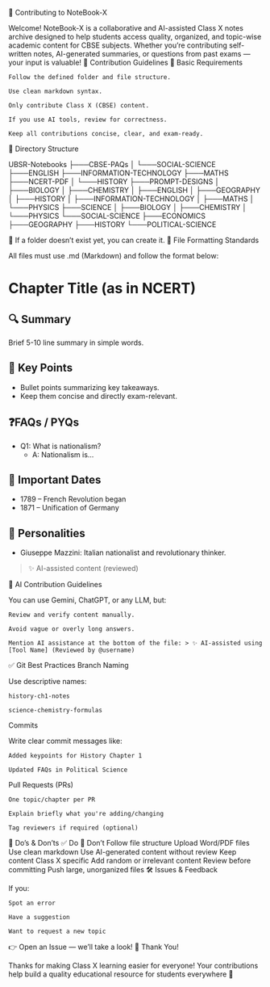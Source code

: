 🧠 Contributing to NoteBook-X

Welcome!
NoteBook-X is a collaborative and AI-assisted Class X notes archive designed to help students access quality, organized, and topic-wise academic content for CBSE subjects. Whether you’re contributing self-written notes, AI-generated summaries, or questions from past exams — your input is valuable!
🧭 Contribution Guidelines
🔧 Basic Requirements

    Follow the defined folder and file structure.

    Use clean markdown syntax.

    Only contribute Class X (CBSE) content.

    If you use AI tools, review for correctness.

    Keep all contributions concise, clear, and exam-ready.

📂 Directory Structure

UBSR-Notebooks
├───CBSE-PAQs
│   └───SOCIAL-SCIENCE
├───ENGLISH
├───INFORMATION-TECHNOLOGY
├───MATHS
├───NCERT-PDF
│   └───HISTORY
├───PROMPT-DESIGNS
│   ├───BIOLOGY
│   ├───CHEMISTRY
│   ├───ENGLISH
│   ├───GEOGRAPHY
│   ├───HISTORY
│   ├───INFORMATION-TECHNOLOGY
│   ├───MATHS
│   └───PHYSICS
├───SCIENCE
│   ├───BIOLOGY
│   ├───CHEMISTRY
│   └───PHYSICS
└───SOCIAL-SCIENCE
    ├───ECONOMICS
    ├───GEOGRAPHY
    ├───HISTORY
    └───POLITICAL-SCIENCE

📁 If a folder doesn’t exist yet, you can create it.
📄 File Formatting Standards

All files must use .md (Markdown) and follow the format below:

# Chapter Title (as in NCERT)

## 🔍 Summary
Brief 5-10 line summary in simple words.

## 📝 Key Points
- Bullet points summarizing key takeaways.
- Keep them concise and directly exam-relevant.

## ❓FAQs / PYQs
- Q1: What is nationalism?
  - A: Nationalism is...

## 📅 Important Dates
- 1789 – French Revolution began
- 1871 – Unification of Germany

## 👤 Personalities
- Giuseppe Mazzini: Italian nationalist and revolutionary thinker.

> ✨ AI-assisted content (reviewed)

🤖 AI Contribution Guidelines

You can use Gemini, ChatGPT, or any LLM, but:

    Review and verify content manually.

    Avoid vague or overly long answers.

    Mention AI assistance at the bottom of the file: > ✨ AI-assisted using [Tool Name] (Reviewed by @username)

✅ Git Best Practices
Branch Naming

Use descriptive names:

    history-ch1-notes

    science-chemistry-formulas

Commits

Write clear commit messages like:

    Added keypoints for History Chapter 1

    Updated FAQs in Political Science

Pull Requests (PRs)

    One topic/chapter per PR

    Explain briefly what you're adding/changing

    Tag reviewers if required (optional)

🚫 Do’s & Don’ts
✅ Do	🚫 Don’t
Follow file structure	Upload Word/PDF files
Use clean markdown	Use AI-generated content without review
Keep content Class X specific	Add random or irrelevant content
Review before committing	Push large, unorganized files
🛠 Issues & Feedback

If you:

    Spot an error

    Have a suggestion

    Want to request a new topic

👉 Open an Issue — we’ll take a look!
🙌 Thank You!

Thanks for making Class X learning easier for everyone!
Your contributions help build a quality educational resource for students everywhere 💙